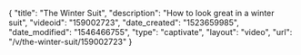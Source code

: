 {
    "title": "The Winter Suit",
    "description": "How to look great in a winter suit",
    "videoid": "159002723",
    "date_created": "1523659985",
    "date_modified": "1546466755",
    "type": "captivate",
    "layout": "video",
    "url": "\/v\/the-winter-suit\/159002723"
}